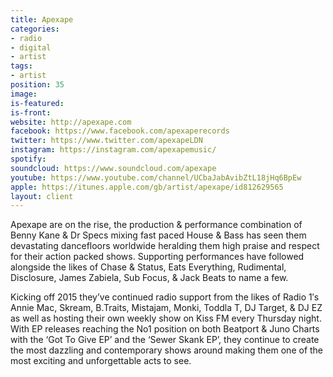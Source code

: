 ```yaml
---
title: Apexape
categories:
- radio
- digital
- artist
tags:
- artist
position: 35
image: 
is-featured: 
is-front: 
website: http://apexape.com
facebook: https://www.facebook.com/apexaperecords
twitter: https://www.twitter.com/apexapeLDN
instagram: https://instagram.com/apexapemusic/
spotify: 
soundcloud: https://www.soundcloud.com/apexape
youtube: https://www.youtube.com/channel/UCbaJabAvibZtL18jHq6BpEw
apple: https://itunes.apple.com/gb/artist/apexape/id812629565
layout: client
---
```


Apexape are on the rise, the production & performance combination of Benny Kane & Dr Specs mixing fast paced House & Bass has seen them devastating dancefloors worldwide heralding them high praise and respect for their action packed shows. Supporting performances have followed alongside the likes of Chase & Status, Eats Everything, Rudimental, Disclosure, James Zabiela, Sub Focus, & Jack Beats to name a few.

Kicking off 2015 they’ve continued radio support from the likes of Radio 1′s Annie Mac, Skream, B.Traits, Mistajam, Monki, Toddla T, DJ Target, & DJ EZ as well as hosting their own weekly show on Kiss FM every Thursday night. With EP releases reaching the No1 position on both Beatport & Juno Charts with the ‘Got To Give EP’ and the ‘Sewer Skank EP’, they continue to create the most dazzling and contemporary shows around making them one of the most exciting and unforgettable acts to see.